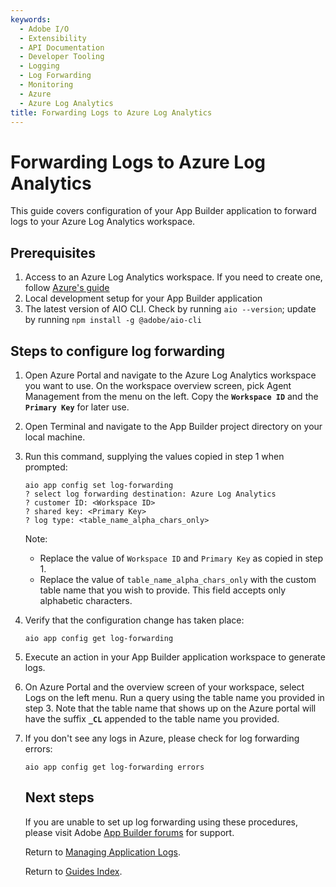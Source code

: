 ```yaml
---
keywords:
  - Adobe I/O
  - Extensibility
  - API Documentation
  - Developer Tooling
  - Logging
  - Log Forwarding
  - Monitoring
  - Azure
  - Azure Log Analytics
title: Forwarding Logs to Azure Log Analytics
---
```


# Forwarding Logs to Azure Log Analytics

This guide covers configuration of your App Builder application to forward logs to your Azure Log Analytics workspace.

## Prerequisites

1. Access to an Azure Log Analytics workspace. If you need to create one, follow [Azure's guide](https://docs.microsoft.com/en-us/azure/azure-monitor/logs/quick-create-workspace)
2. Local development setup for your App Builder application
3. The latest version of AIO CLI. Check by running `aio --version`; update by running `npm install -g @adobe/aio-cli`

## Steps to configure log forwarding

1. Open Azure Portal and navigate to the Azure Log Analytics workspace you want to use. On the workspace overview screen, pick Agent Management from the menu on the left. Copy the **`Workspace ID`** and the **`Primary Key`** for later use.

2. Open Terminal and navigate to the App Builder project directory on your local machine.

3. Run this command, supplying the values copied in step 1 when prompted:
   
   ```
   aio app config set log-forwarding
   ? select log forwarding destination: Azure Log Analytics
   ? customer ID: <Workspace ID>
   ? shared key: <Primary Key>
   ? log type: <table_name_alpha_chars_only>
   ```
   
    Note:
   
   + Replace the value of `Workspace ID` and `Primary Key` as copied in step 1.
   + Replace the value of `table_name_alpha_chars_only` with the custom table name that you wish to provide. This field accepts only alphabetic characters.

4. Verify that the configuration change has taken place:
   
   ```
   aio app config get log-forwarding
   ```

5. Execute an action in your App Builder application workspace to generate logs.

6. On Azure Portal and the overview screen of your workspace, select Logs on the left menu. Run a query using the table name you provided in step 3. Note that the table name that shows up on the Azure portal will have the suffix **`_CL`** appended to the table name you provided.

7. If you don't see any logs in Azure, please check for log forwarding errors:
   
   ```
   aio app config get log-forwarding errors
   ```
   
   ## Next steps
   
   If you are unable to set up log forwarding using these procedures, please visit Adobe [App Builder forums](https://experienceleaguecommunities.adobe.com/t5/app-builder/ct-p/app-builder) for support.
   
   Return to [Managing Application Logs](logging.md).
   
   Return to [Guides Index](../../guides_index.md).
